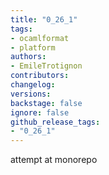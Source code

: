 ```yaml
---
title: "0_26_1"
tags:
- ocamlformat
- platform
authors:
- EmileTrotignon
contributors:
changelog:
versions:
backstage: false
ignore: false
github_release_tags:
- "0_26_1"
---
```


<p>attempt at monorepo</p>
